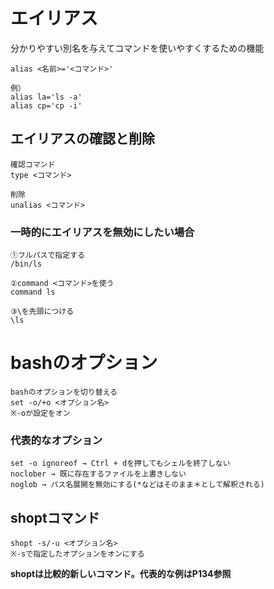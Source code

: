 # エイリアス
分かりやすい別名を与えてコマンドを使いやすくするための機能

    alias <名前>='<コマンド>'
    
    例）
    alias la='ls -a'
    alias cp='cp -i'

## エイリアスの確認と削除

    確認コマンド
    type <コマンド>
    
    削除
    unalias <コマンド>

### 一時的にエイリアスを無効にしたい場合
    ①フルパスで指定する
    /bin/ls
    
    ②command <コマンド>を使う
    command ls
    
    ③\を先頭につける
    \ls

# bashのオプション

    bashのオプションを切り替える
    set -o/+o <オプション名>
    ※-oが設定をオン

### 代表的なオプション
    set -o ignoreof → Ctrl + dを押してもシェルを終了しない
    noclober → 既に存在するファイルを上書きしない
    noglob → パス名展開を無効にする(*などはそのまま＊として解釈される)

## shoptコマンド

    shopt -s/-u <オプション名>
    ※-sで指定したオプションをオンにする

**shoptは比較的新しいコマンド。代表的な例はP134参照**
